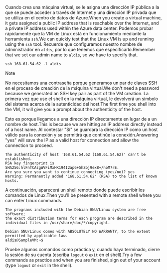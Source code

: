 <span data-ttu-id="4c2ee-101">Cuando crea una máquina virtual, se le asigna una dirección IP pública a la que se puede acceder a través de Internet y una dirección IP privada que se utiliza en el centro de datos de Azure.</span><span class="sxs-lookup"><span data-stu-id="4c2ee-101">When you create a virtual machine, it gets assigned a public IP address that is reachable over the Internet, and a private IP address used within the Azure data center.</span></span> <span data-ttu-id="4c2ee-102">Podemos probar rápidamente que la VM de Linux está en funcionamiento mediante la herramienta `ssh`.</span><span class="sxs-lookup"><span data-stu-id="4c2ee-102">We can quickly test that the Linux VM is up and running using the `ssh` tool.</span></span> <span data-ttu-id="4c2ee-103">Recuerde que configuramos nuestro nombre de administrador en `aldis`, por lo que tenemos que especificarlo.</span><span class="sxs-lookup"><span data-stu-id="4c2ee-103">Remember that we set our admin name to `aldis`, so we have to specify that.</span></span>

```azurecli
ssh 168.61.54.62 -l aldis
```

> [!NOTE]
> <span data-ttu-id="4c2ee-104">No necesitamos una contraseña porque generamos un par de claves SSH en el proceso de creación de la máquina virtual.</span><span class="sxs-lookup"><span data-stu-id="4c2ee-104">We don't need a password because we generated an SSH key pair as part of the VM creation.</span></span> <span data-ttu-id="4c2ee-105">La primera vez que use el shell en la máquina virtual, le devolverá un símbolo del sistema acerca de la autenticidad del host.</span><span class="sxs-lookup"><span data-stu-id="4c2ee-105">The first time you shell into the VM, it will give you a prompt about the authenticity of the host.</span></span> 
> 
> <span data-ttu-id="4c2ee-106">Esto es porque llegamos a una dirección IP directamente en lugar de a un nombre de host.</span><span class="sxs-lookup"><span data-stu-id="4c2ee-106">This is because we are hitting an IP address directly instead of a host name.</span></span> <span data-ttu-id="4c2ee-107">Al contestar "Sí" se guardará la dirección IP como un host válido para la conexión y se permitirá que continúe la conexión.</span><span class="sxs-lookup"><span data-stu-id="4c2ee-107">Answering "yes" will save the IP as a valid host for connection and allow the connection to proceed.</span></span>

```
The authenticity of host '168.61.54.62 (168.61.54.62)' can't be established.
RSA key fingerprint is SHA256:hlFnTCAzgWVFiMxHK194I2ap6+5hZoj9ex8+/hoM7rE.
Are you sure you want to continue connecting (yes/no)? yes
Warning: Permanently added '168.61.54.62' (RSA) to the list of known hosts.
```

<span data-ttu-id="4c2ee-108">A continuación, aparecerá un shell remoto donde puede escribir los comandos de Linux.</span><span class="sxs-lookup"><span data-stu-id="4c2ee-108">Then you'll be presented with a remote shell where you can enter Linux commands.</span></span>

```
The programs included with the Debian GNU/Linux system are free software;
the exact distribution terms for each program are described in the
individual files in /usr/share/doc/*/copyright.

Debian GNU/Linux comes with ABSOLUTELY NO WARRANTY, to the extent
permitted by applicable law.
aldis@SampleVM:~$
```

<span data-ttu-id="4c2ee-109">Pruebe algunos comandos como práctica y, cuando haya terminado, cierre la sesión de su cuenta (escriba `logout` o `exit` en el shell).</span><span class="sxs-lookup"><span data-stu-id="4c2ee-109">Try a few commands as practice and when you are finished, sign out of your account (type `logout` or `exit` in the shell).</span></span>